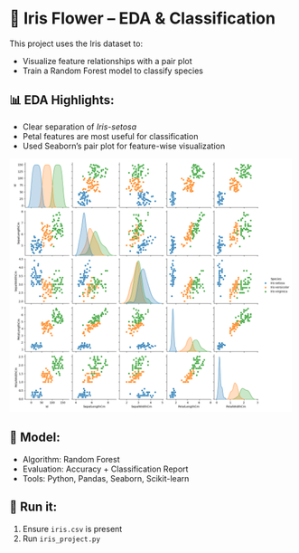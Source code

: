 # 🌸 Iris Flower – EDA & Classification

This project uses the Iris dataset to:
- Visualize feature relationships with a pair plot
- Train a Random Forest model to classify species

## 📊 EDA Highlights:
- Clear separation of *Iris-setosa*
- Petal features are most useful for classification
- Used Seaborn’s pair plot for feature-wise visualization

<img src="output.png" alt="Pair Plot" width="500">

## 🤖 Model:
- Algorithm: Random Forest
- Evaluation: Accuracy + Classification Report
- Tools: Python, Pandas, Seaborn, Scikit-learn

## 🔧 Run it:
1. Ensure `iris.csv` is present
2. Run `iris_project.py`
